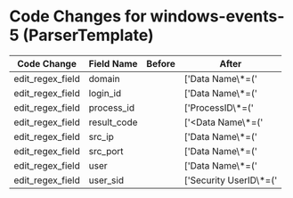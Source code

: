 # Code Changes for windows-events-5 (ParserTemplate)

| Code Change | Field Name | Before | After |
|-------------|------------|--------|-------|
| edit_regex_field | domain |  | ['Data Name\\*=(\'|")SubjectDomainName(\'|")>({domain}[^<]+)<\/Data>'] |
| edit_regex_field | login_id |  | ['Data Name\\*=(\'|")SubjectLogonId(\'|")>({login_id}[^<]+)<\/Data>'] |
| edit_regex_field | process_id |  | ['ProcessID\\*=(\'|")({process_id}\d+)(\'|")'] |
| edit_regex_field | result_code |  | ['<Data Name\\*=(\'|")FailureReason(\'|")>({result_code}[^<]+)<\/Data>'] |
| edit_regex_field | src_ip |  | ['Data Name\\*=(\'|")Ipaddress(\'|")>({src_ip}((([0-9a-fA-F.]{0,4}):{1,2}){1,7}([0-9a-fA-F]){0,4})|(((25[0-5]|(2[0-4]|1\d|[0-9]|)\d)\.?\b){4}))(:({src_port}\d+))?<\/Data>'] |
| edit_regex_field | src_port |  | ['Data Name\\*=(\'|")Ipaddress(\'|")>({src_ip}((([0-9a-fA-F.]{0,4}):{1,2}){1,7}([0-9a-fA-F]){0,4})|(((25[0-5]|(2[0-4]|1\d|[0-9]|)\d)\.?\b){4}))(:({src_port}\d+))?<\/Data>'] |
| edit_regex_field | user |  | ['Data Name\\*=(\'|")SubjectUserName(\'|")>({user}[\w\.\-\!\#\^\~]{1,40}\$?)<\/Data>'] |
| edit_regex_field | user_sid |  | ['Security UserID\\*=(\'|")({user_sid}[^\'"]+)(\'|")'] |
